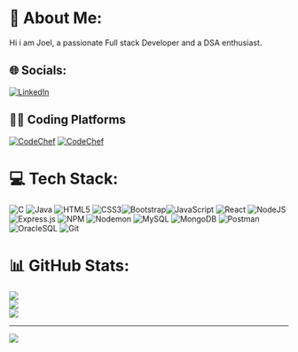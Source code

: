 # 💫 About Me:
Hi i am Joel, a passionate Full stack Developer and a DSA enthusiast.


## 🌐 Socials:
[![LinkedIn](https://img.shields.io/badge/LinkedIn-%230077B5.svg?logo=linkedin&logoColor=white)](https://linkedin.com/in/loknath-joel-rp-6852a326a) 

## 👨‍💻 Coding Platforms
[![CodeChef](https://img.shields.io/badge/CodeChef-%23323330.svg?logo=codechef&logoColor=white)](https://www.codechef.com/users/kce717821f228) 
[![CodeChef](https://img.shields.io/badge/LeetCode-%23323330.svg?logo=leetcode&logoColor=white)](https://www.leetcode.com/joel-2004/) 

# 💻 Tech Stack:
![C](https://img.shields.io/badge/c-%2300599C.svg?style=for-the-badge&logo=c&logoColor=white) ![Java](https://img.shields.io/badge/java-%23ED8B00.svg?style=for-the-badge&logo=openjdk&logoColor=white)  ![HTML5](https://img.shields.io/badge/html5-%23E34F26.svg?style=for-the-badge&logo=html5&logoColor=white) ![CSS3](https://img.shields.io/badge/css3-%231572B6.svg?style=for-the-badge&logo=css3&logoColor=white)![Bootstrap](https://img.shields.io/badge/bootstrap-%238511FA.svg?style=for-the-badge&logo=bootstrap&logoColor=white)![JavaScript](https://img.shields.io/badge/javascript-%23323330.svg?style=for-the-badge&logo=javascript&logoColor=%23F7DF1E) ![React](https://img.shields.io/badge/react-%2320232a.svg?style=for-the-badge&logo=react&logoColor=%2361DAFB) ![NodeJS](https://img.shields.io/badge/node.js-6DA55F?style=for-the-badge&logo=node.js&logoColor=white) ![Express.js](https://img.shields.io/badge/express.js-%23404d59.svg?style=for-the-badge&logo=express&logoColor=%2361DAFB) ![NPM](https://img.shields.io/badge/NPM-%23CB3837.svg?style=for-the-badge&logo=npm&logoColor=white) ![Nodemon](https://img.shields.io/badge/NODEMON-%23323330.svg?style=for-the-badge&logo=nodemon&logoColor=%BBDEAD)   ![MySQL](https://img.shields.io/badge/mysql-%2300000f.svg?style=for-the-badge&logo=mysql&logoColor=white) ![MongoDB](https://img.shields.io/badge/MongoDB-%234ea94b.svg?style=for-the-badge&logo=mongodb&logoColor=white) ![Postman](https://img.shields.io/badge/Postman-FF6C37?style=for-the-badge&logo=postman&logoColor=white) ![OracleSQL](https://img.shields.io/badge/OracleSQL-F80000?style=for-the-badge&logo=oracle&logoColor=white) ![Git](https://img.shields.io/badge/Git-%234ea94b.svg?style=for-the-badge&logo=git&logoColor=white)

# 📊 GitHub Stats:
![](https://github-readme-stats.vercel.app/api?username=joel-2004&theme=dark&hide_border=false&include_all_commits=false&count_private=false)<br/>
![](https://github-readme-streak-stats.herokuapp.com/?user=joel-2004&theme=dark&hide_border=false)<br/>
![](https://github-readme-stats.vercel.app/api/top-langs/?username=joel-2004&theme=dark&hide_border=false&include_all_commits=false&count_private=false&layout=compact)

---
[![](https://visitcount.itsvg.in/api?id=joel-2004&icon=0&color=0)](https://visitcount.itsvg.in)

